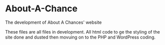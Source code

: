 # About-A-Chance
The development of About A Chances' website

These files are all files in development. All html code to ge the styling of the site done and dusted then movuing on to the PHP and WordPress coding.
